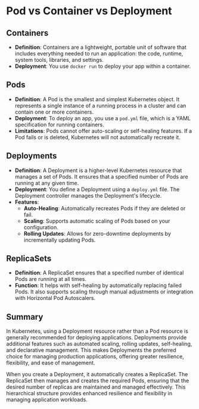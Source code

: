 # Pod vs Container vs Deployment

## Containers
- **Definition**: Containers are a lightweight, portable unit of software that includes everything needed to run an application: the code, runtime, system tools, libraries, and settings.
- **Deployment**: You use `docker run` to deploy your app within a container.

## Pods
- **Definition**: A Pod is the smallest and simplest Kubernetes object. It represents a single instance of a running process in a cluster and can contain one or more containers.
- **Deployment**: To deploy an app, you use a `pod.yml` file, which is a YAML specification for running containers. 
- **Limitations**: Pods cannot offer auto-scaling or self-healing features. If a Pod fails or is deleted, Kubernetes will not automatically recreate it.

## Deployments
- **Definition**: A Deployment is a higher-level Kubernetes resource that manages a set of Pods. It ensures that a specified number of Pods are running at any given time.
- **Deployment**: You define a Deployment using a `deploy.yml` file. The Deployment controller manages the Deployment's lifecycle.
- **Features**:
  - **Auto-Healing**: Automatically recreates Pods if they are deleted or fail.
  - **Scaling**: Supports automatic scaling of Pods based on your configuration.
  - **Rolling Updates**: Allows for zero-downtime deployments by incrementally updating Pods.

## ReplicaSets
- **Definition**: A ReplicaSet ensures that a specified number of identical Pods are running at all times.
- **Function**: It helps with self-healing by automatically replacing failed Pods. It also supports scaling through manual adjustments or integration with Horizontal Pod Autoscalers.

## Summary
In Kubernetes, using a Deployment resource rather than a Pod resource is generally recommended for deploying applications. Deployments provide additional features such as automated scaling, rolling updates, self-healing, and declarative management. This makes Deployments the preferred choice for managing production applications, offering greater resilience, flexibility, and ease of management.

When you create a Deployment, it automatically creates a ReplicaSet. The ReplicaSet then manages and creates the required Pods, ensuring that the desired number of replicas are maintained and managed effectively. This hierarchical structure provides enhanced resilience and flexibility in managing application workloads.
